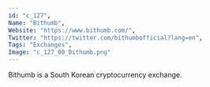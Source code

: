 ```yaml
--- 
id: "c_127", 
Name: "Bithumb", 
Website: "https://www.bithumb.com/", 
Twitter: "https://twitter.com/bithumbofficial?lang=en", 
Tags: "Exchanges", 
Image: "c_127_00_Bithumb.png" 
--- 
```

<!--lang:en--> 
Bithumb is a South Korean cryptocurrency exchange.
<!--lang:es--] 
Bithumb is a South Korean cryptocurrency exchange.
<!--lang:de--] 
Bithumb is a South Korean cryptocurrency exchange.
<!--lang:fr--] 
Bithumb is a South Korean cryptocurrency exchange.
<!--lang:pl--] 
Bithumb is a South Korean cryptocurrency exchange.
<!--lang:pt--] 
Bithumb is a South Korean cryptocurrency exchange.
[!--lang:*--> 
